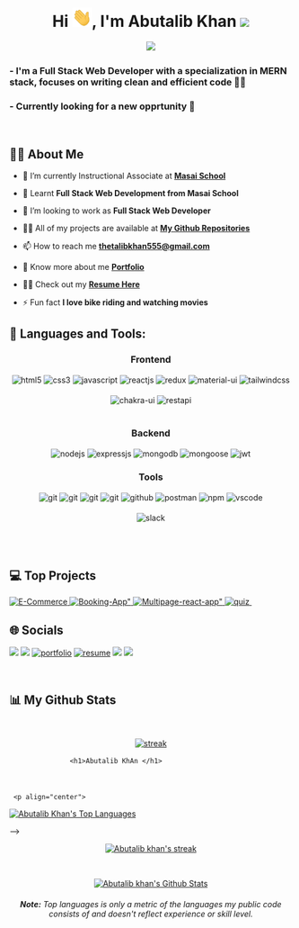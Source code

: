  
<h1 align="center">Hi <img src="https://raw.githubusercontent.com/ABSphreak/ABSphreak/master/gifs/Hi.gif" width="35">, I'm Abutalib Khan <img src="https://camo.githubusercontent.com/d3359cb00ab0b5ed8f2e1fe3fceb4fbaf3b614340f8c0db99c17b9f50b351770/68747470733a2f2f656d6f6a69732e736c61636b6d6f6a69732e636f6d2f656d6f6a69732f696d616765732f313533313834393433302f343234362f626c6f622d73756e676c61737365732e6769663f31353331383439343330" width="35"/></h1>

<div align="center">
 <img src="https://readme-typing-svg.herokuapp.com/?lines=Full+Stack+Web+Developer;MERN+stack+developer;Web+Developer;React+Developer;Quick+learner&color=cyan&center=true" />
</div>

<div width="100%" display="flex">
<h3 align="left">- I'm a Full Stack Web Developer with a specialization in MERN stack, focuses on writing clean and efficient code 👨‍🎓</h3>
<h3 align="left">- Currently looking for a new opprtunity 🤖</h3>
</div>
<br/>


## 🙋‍♂️ About Me

- 🔭 I’m currently Instructional Associate at **[Masai School](https://www.masaischool.com/)**

- 🌱 Learnt **Full Stack Web Development from Masai School**

- 👯 I’m looking to work as **Full Stack Web Developer**

- 👨‍💻 All of my projects are available at **[My Github Repositories](https://github.com/imtalibkhan?tab=repositories)**

- 📫 How to reach me **thetalibkhan555@gmail.com**

- 🔭 Know more about me **[Portfolio](https://abutalib-khan-portfolio.netlify.app/)**

- 👨‍🎓 Check out my **[Resume Here](https://abutalibkhan.netlify.app/)**

- ⚡ Fun fact **I love bike riding and watching movies**

## 🚀 Languages and Tools:
<div align="center">
 
 <div align="center"><h3 align="center">Frontend</h3>
<img src="https://img.shields.io/badge/html5-%23E34F26.svg?style=for-the-badge&logo=html5&logoColor=white" align="center" alt="html5">
<img src = "https://img.shields.io/badge/css3-%231572B6.svg?style=for-the-badge&logo=css3&logoColor=white" align="center" alt="css3">
<img src ="https://img.shields.io/badge/javascript-%23323330.svg?style=for-the-badge&logo=javascript&logoColor=%23F7DF1E" align="center" alt="javascript">
<img src="https://img.shields.io/badge/React-20232A?style=for-the-badge&logo=react&logoColor=61DAFB"  align="center" alt="reactjs" />
<img src="https://img.shields.io/badge/Redux-593D88?style=for-the-badge&logo=redux&logoColor=white"  align="center" alt="redux" />
<img src="https://img.shields.io/badge/Material%20UI-007FFF?style=for-the-badge&logo=mui&logoColor=white"  align="center" alt="material-ui"/>
<img src = "https://img.shields.io/badge/tailwind css-%2338B2AC.svg?style=for-the-badge&logo=tailwind-css&logoColor=white" align="center" alt="tailwindcss"/>
<br/>
<br/>
  <img src = "https://img.shields.io/badge/chakra ui-%234ED1C5.svg?style=for-the-badge&logo=chakraui&logoColor=white" align="center" alt="chakra-ui"/>
  <img src="https://img.shields.io/badge/rest api-%23000000.svg?style=for-the-badge&logo=flask&logoColor=white" align="center" alt="restapi"/>
  
</div>
 <br/>
  <div align="center"><h3 align="center">Backend</h3> 
<img src="https://img.shields.io/badge/Node.js-339933?style=for-the-badge&logo=nodedotjs&logoColor=white" align="center" alt="nodejs" />
<img src="https://img.shields.io/badge/Express.js-000000?style=for-the-badge&logo=express&logoColor=white" align="center" alt="expressjs"/>
<img src="https://img.shields.io/badge/MongoDB-4EA94B?style=for-the-badge&logo=mongodb&logoColor=white" align="center" alt="mongodb"/>
<img src="https://img.shields.io/badge/mongoose-%2300f.svg?style=for-the-badge&logo=fastify&logoColor=white" align="center" alt="mongoose"/>
   <img src="https://img.shields.io/badge/JWT-black?style=for-the-badge&logo=JSON%20web%20tokens" align="center" alt="jwt"/>
 </div>
  <div align="center"><h3 align="center">Tools</h3> 
   <img src="https://img.shields.io/badge/heroku-%23430098.svg?style=for-the-badge&logo=heroku&logoColor=white" align="center" alt="git"/>
   <img src="https://img.shields.io/badge/netlify-%23000000.svg?style=for-the-badge&logo=netlify&logoColor=#00C7B7" align="center" alt="git"/>
   <img src="https://img.shields.io/badge/vercel-%23000000.svg?style=for-the-badge&logo=vercel&logoColor=whit" align="center" alt="git"/>
   <img src="https://img.shields.io/badge/Git-f44d27?style=for-the-badge&logo=git&logoColor=white"  align="center" alt="git"/>
<img src="https://img.shields.io/badge/GitHub-100000?style=for-the-badge&logo=github&logoColor=white"  align="center" alt="github"/>
<img src ="https://img.shields.io/badge/Postman-FF6C37?style=for-the-badge&logo=postman&logoColor=white" align="center" alt="postman">
<img src = "https://img.shields.io/badge/NPM-%23000000.svg?style=for-the-badge&logo=npm&logoColor=white" align="center" alt="npm">
   <img src="https://img.shields.io/badge/Visual%20Studio-5C2D91.svg?style=for-the-badge&logo=visual-studio&logoColor=white"  align="center" alt="vscode"/>
   <br/>
<br/>
   <img src="https://img.shields.io/badge/Slack-4A154B?style=for-the-badge&logo=slack&logoColor=white" align="center" alt="slack"/>
 </div>
</div>

<br/>
<!-- <br/>
<br/>
<img src="https://user-images.githubusercontent.com/82999542/132934744-131c1891-4a4f-4e88-a64a-36720ad7470b.png" align="center">

<br />
<br /> -->
<br/>



<br/>



## 💻 Top Projects

<!-- <a href="https://github.com/Ankit-Mishra07/resume_builder/" target="_blank">
<img src="https://img.shields.io/badge/resume builder-%ED225D.svg?style=for-the-badge&logo=opencv&logoColor=FFFFFF" alt="resume-builder" /> 
</a>
<a href="https://github.com/Ankit-Mishra07/OneDoc/">
  <img src="https://img.shields.io/badge/One Doc-%230288D1.svg?style=for-the-badge&logo=bookstack&logoColor=white" alt="one-doc" />
</a>
<a href="https://github.com/Ankit-Mishra07/weather-webApplication/">
  <img src="https://img.shields.io/badge/Weather app-%233333FF.svg?style=for-the-badge&logo=rainmeter&logoColor=white" alt="weather" />
</a> -->
 <a href="https://github.com/imtalibkhan/e-commerce-website">
           <img src="https://img.shields.io/badge/E-Commerce-%23FF6701.svg?style=for-the-badge&logo="" alt="E-Commerce"/>
  </a>
<a href="https://github.com/imtalibkhan/startyourjourney ">
  <img src="https://img.shields.io/badge/Booking-App-%23121011.svg?style=for-the-badge&logo=w3-badge w3-red=white" alt=Booking-App" />
</a>

  </a>
<a href="https://github.com/imtalibkhan/persionalreactwebsite ">
  <img src="https://img.shields.io/badge/Booking-App-%23121011.svg?style=for-the-badge&logo=w3-badge w3-red=green" alt=Multipage-react-app" />
</a>

<a href="">
  <img src="https://github.com/imtalibkhan/youtube-clone YouTube-Clone-%23D90007?style=for-the-badge&logo=webpack&logoColor=wheat" alt="quiz" />
</a>
<a href="https://github.com/imtalibkhan/movieapp">
   <img src="https://img.shields.io/badge/Bing  Bing-Star Movie search app-49021F?style=for-the-badge&logo=themoviedatabase&logoColor=white" alt="" />                                                               
</a>                                                                                                                                    
                                                                                                                                            
                                                                                                                                
<br>
                                                                                                                                              
## 🌐 Socials
<p align="left">
<a href = "https://www.linkedin.com/in/abutalib-khan-1b66a6226/" target="_blank"><img src="https://img.shields.io/badge/linkedin-%230077B5.svg?style=for-the-badge&logo=linkedin&logoColor=white"/></a>
<a href = "mailto:thetalibkhan555@gmail.com" target="_blank"><img src="https://img.shields.io/badge/Gmail-D14836?style=for-the-badge&logo=gmail&logoColor=white"/></a>
<a href="https://abutalibkhan.netlify.app/" target="_blank"><img src="https://img.shields.io/badge/Portfolio-%23000000.svg?style=for-the-badge&logo=firefox&logoColor=#FF7139" alt="portfolio"/></a>
<a href="https://drive.google.com/file/d/1jF-QeKVIZLiF4Fcn1zXQDlOJ4xAhYeOD/view?usp=share_link" target="_blank"><img src="https://img.shields.io/badge/Resume-%2396060C.svg?style=for-the-badge&logo=packer&logoColor=white" alt="resume"/></a>
 <a href = "https://twitter.com/imtalibkhan" target="_blank"><img src="https://img.shields.io/badge/Twitter-%231DA1F2.svg?style=for-the-badge&logo=Twitter&logoColor=white"/></a>
<a href = "https://medium.com/@thetalibkhan555" target="_blank"><img src="https://img.shields.io/badge/Medium-12100E?style=for-the-badge&logo=medium&logoColor=white"/></a> 
</p>
                                                                                                                       
 <br/>   
 
 
                                                                                                                       
## 📊 My Github Stats








   <br/>   
   
   
   <p align="center">
    <a href="https://github.com/imtalibkhan/github-readme-streak-stats">
        <img title=":fire: Get streak stats for your profile at git.io/streak-stats" alt="streak" src="https://github-readme-streak-stats.herokuapp.com/?user=imtalibkhan&theme=black-ice&hide_border=true&stroke=0000&bg_color=0,000000,130F40,012780"/>
    </a>
</p>

   
   
   
   
   
   
   
   
   
   
   
   
   
   
   
   
   
   
   
   
   
   
   
   
   
   
   
   
   
   
   
   
   
   
   
   
   
   
   
   
   
                   <h1>Abutalib KhAn </h1>
   
   
   
     <p align="center">      
  <a href="https://github.com/imtalibkhan/imtalibkhan/edit/main/README.md"><img alt="Abutalib Khan's Top Languages" src="https://github-readme-stats.vercel.app/api/top-langs/?username=imtalibkhan&langs_count=8&count_private=true&layout=compact&theme=react&hide_border=true&bg_color=0D1117" /></a>
      </p>       -->
     <br/>
   <p align="center">
    <a href="https://github.com/imtalibkhan/imtalibkhan/edit/main/README.md">
        <img title="🔥 Get streak stats for your profile at git.io/streak-stats" alt="Abutalib khan's streak" src="https://github-readme-streak-stats.herokuapp.com/?user=imtalibkhan&theme=black-ice&hide_border=true&stroke=0000&background=060A0CD0"/>
    </a>
</p>                                                                                                                                              

  <br/>
     <p align="center">                                                                                                 
    <a href="https://github.com/imtalibkhan/github-readme-stats"><img alt="Abutalib khan's Github Stats" src="https://github-readme-stats.vercel.app/api?username=imtalibkhan&show_icons=true&count_private=true&theme=react&hide_border=true&bg_color=0D1117" /></a>
    </p>                                                                 
 <h6 align="center"> <b>Note:</b> Top languages is only a metric of the languages my public code consists of and doesn't reflect experience or skill level.</h6> 


<br/>
 
 
 
<br/><br/>



